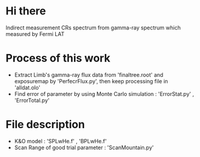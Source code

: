 # Hi there
Indirect measurement CRs spectrum from gamma-ray spectrum which measured by Fermi LAT
# Process of this work
* Extract Limb's gamma-ray flux data from 'finaltree.root' and exposuremap by 'PerfecrFlux.py', then keep processing file in 'alldat.olo'
* Find error of parameter by using Monte Carlo simulation : 'ErrorStat.py' , 'ErrorTotal.py'
# File description
* K&O model : 'SPLwHe.f' , 'BPLwHe.f'
* Scan Range of good trial parameter : 'ScanMountain.py'
